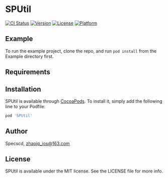# SPUtil
[![CI Status](https://img.shields.io/travis/Specscd/SPUtil.svg?style=flat)](https://travis-ci.org/Specscd/SPUtil)
[![Version](https://img.shields.io/cocoapods/v/SPUtil.svg?style=flat)](https://cocoapods.org/pods/SPUtil)
[![License](https://img.shields.io/cocoapods/l/SPUtil.svg?style=flat)](https://cocoapods.org/pods/SPUtil)
[![Platform](https://img.shields.io/cocoapods/p/SPUtil.svg?style=flat)](https://cocoapods.org/pods/SPUtil)

## Example

To run the example project, clone the repo, and run `pod install` from the Example directory first.

## Requirements

## Installation

SPUtil is available through [CocoaPods](https://cocoapods.org). To install
it, simply add the following line to your Podfile:

```ruby
pod 'SPUtil'
```

## Author

Specscd, zhaojq_ios@163.com

## License

SPUtil is available under the MIT license. See the LICENSE file for more info.
